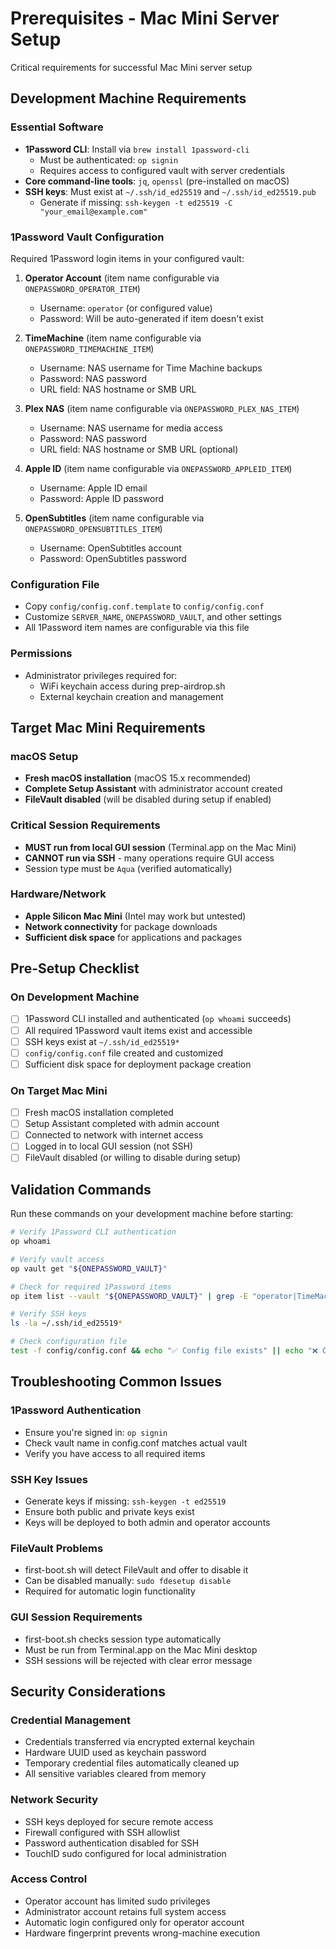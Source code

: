 # Prerequisites - Mac Mini Server Setup

Critical requirements for successful Mac Mini server setup

## Development Machine Requirements

### Essential Software

- **1Password CLI**: Install via `brew install 1password-cli`
  - Must be authenticated: `op signin`
  - Requires access to configured vault with server credentials
- **Core command-line tools**: `jq`, `openssl` (pre-installed on macOS)
- **SSH keys**: Must exist at `~/.ssh/id_ed25519` and `~/.ssh/id_ed25519.pub`
  - Generate if missing: `ssh-keygen -t ed25519 -C "your_email@example.com"`

### 1Password Vault Configuration

Required 1Password login items in your configured vault:

1. **Operator Account** (item name configurable via `ONEPASSWORD_OPERATOR_ITEM`)
   - Username: `operator` (or configured value)
   - Password: Will be auto-generated if item doesn't exist

2. **TimeMachine** (item name configurable via `ONEPASSWORD_TIMEMACHINE_ITEM`)
   - Username: NAS username for Time Machine backups
   - Password: NAS password
   - URL field: NAS hostname or SMB URL

3. **Plex NAS** (item name configurable via `ONEPASSWORD_PLEX_NAS_ITEM`)
   - Username: NAS username for media access
   - Password: NAS password
   - URL field: NAS hostname or SMB URL (optional)

4. **Apple ID** (item name configurable via `ONEPASSWORD_APPLEID_ITEM`)
   - Username: Apple ID email
   - Password: Apple ID password

5. **OpenSubtitles** (item name configurable via `ONEPASSWORD_OPENSUBTITLES_ITEM`)
   - Username: OpenSubtitles account
   - Password: OpenSubtitles password

### Configuration File

- Copy `config/config.conf.template` to `config/config.conf`
- Customize `SERVER_NAME`, `ONEPASSWORD_VAULT`, and other settings
- All 1Password item names are configurable via this file

### Permissions

- Administrator privileges required for:
  - WiFi keychain access during prep-airdrop.sh
  - External keychain creation and management

## Target Mac Mini Requirements

### macOS Setup

- **Fresh macOS installation** (macOS 15.x recommended)
- **Complete Setup Assistant** with administrator account created
- **FileVault disabled** (will be disabled during setup if enabled)

### Critical Session Requirements

- **MUST run from local GUI session** (Terminal.app on the Mac Mini)
- **CANNOT run via SSH** - many operations require GUI access
- Session type must be `Aqua` (verified automatically)

### Hardware/Network

- **Apple Silicon Mac Mini** (Intel may work but untested)
- **Network connectivity** for package downloads
- **Sufficient disk space** for applications and packages

## Pre-Setup Checklist

### On Development Machine

- [ ] 1Password CLI installed and authenticated (`op whoami` succeeds)
- [ ] All required 1Password vault items exist and accessible
- [ ] SSH keys exist at `~/.ssh/id_ed25519*`
- [ ] `config/config.conf` file created and customized
- [ ] Sufficient disk space for deployment package creation

### On Target Mac Mini

- [ ] Fresh macOS installation completed
- [ ] Setup Assistant completed with admin account
- [ ] Connected to network with internet access
- [ ] Logged in to local GUI session (not SSH)
- [ ] FileVault disabled (or willing to disable during setup)

## Validation Commands

Run these commands on your development machine before starting:

```bash
# Verify 1Password CLI authentication
op whoami

# Verify vault access
op vault get "${ONEPASSWORD_VAULT}"

# Check for required 1Password items
op item list --vault "${ONEPASSWORD_VAULT}" | grep -E "operator|TimeMachine|Plex NAS|Apple|OpenSubtitles"

# Verify SSH keys
ls -la ~/.ssh/id_ed25519*

# Check configuration file
test -f config/config.conf && echo "✅ Config file exists" || echo "❌ Create config/config.conf from template"
```

## Troubleshooting Common Issues

### 1Password Authentication

- Ensure you're signed in: `op signin`
- Check vault name in config.conf matches actual vault
- Verify you have access to all required items

### SSH Key Issues

- Generate keys if missing: `ssh-keygen -t ed25519`
- Ensure both public and private keys exist
- Keys will be deployed to both admin and operator accounts

### FileVault Problems

- first-boot.sh will detect FileVault and offer to disable it
- Can be disabled manually: `sudo fdesetup disable`
- Required for automatic login functionality

### GUI Session Requirements

- first-boot.sh checks session type automatically
- Must be run from Terminal.app on the Mac Mini desktop
- SSH sessions will be rejected with clear error message

## Security Considerations

### Credential Management

- Credentials transferred via encrypted external keychain
- Hardware UUID used as keychain password
- Temporary credential files automatically cleaned up
- All sensitive variables cleared from memory

### Network Security

- SSH keys deployed for secure remote access
- Firewall configured with SSH allowlist
- Password authentication disabled for SSH
- TouchID sudo configured for local administration

### Access Control

- Operator account has limited sudo privileges
- Administrator account retains full system access
- Automatic login configured only for operator account
- Hardware fingerprint prevents wrong-machine execution
